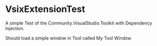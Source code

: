 # VsixExtensionTest

A simple Test of the Community.VisualStudio.Toolkit with Dependency Injection. 

Should load a simple window in Tool called My Tool Window
